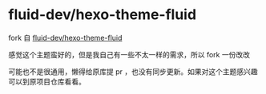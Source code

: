 # fluid-dev/hexo-theme-fluid

fork 自 [fluid-dev/hexo-theme-fluid](https://github.com/fluid-dev/hexo-theme-fluid)

感觉这个主题蛮好的，但是我自己有一些不太一样的需求，所以 fork 一份改改

可能也不是很通用，懒得给原库提 pr ，也没有同步更新。如果对这个主题感兴趣可以到原项目仓库看看。

